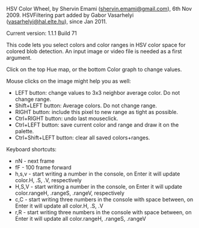 HSV Color Wheel, by Shervin Emami (shervin.emami@gmail.com), 6th Nov 2009.
HSVFiltering part added by Gabor Vasarhelyi (vasarhelyi@hal.elte.hu), since Jan 2011.

Current version: 1.1.1 Build 71

This code lets you select colors and color ranges in HSV color space for colored blob detection. An input image or video file is needed as a first argument.

Click on the top Hue map, or the bottom Color graph to change values.

Mouse clicks on the image might help you as well:
* LEFT button: change values to 3x3 neighbor average color. Do not change range.
* Shift+LEFT button: Average colors. Do not change range.
* RIGHT button: include this pixel to new range as tight as possible.
* Ctrl+RIGHT button: undo last mouseclick.
* Ctrl+LEFT button: save current color and range and draw it on the palette.
* Ctrl+Shift+LEFT button: clear all saved colors+ranges.

Keyboard shortcuts:
* nN - next frame
* fF - 100 frame forward
* h,s,v - start writing a number in the console, on Enter it will update color.H, .S, .V, respectively
* H,S,V - start writing a number in the console, on Enter it will update color.rangeH, .rangeS, .rangeV, respectively
* c,C   - start writing three numbers in the console with space between, on Enter it will update all color.H, .S, .V
* r,R   - start writing three numbers in the console with space between, on Enter it will update all color.rangeH, .rangeS, .rangeV

